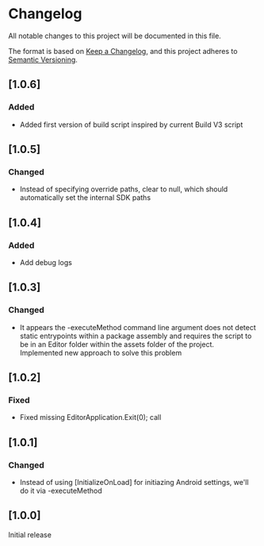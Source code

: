 # Changelog

All notable changes to this project will be documented in this file.

The format is based on [Keep a Changelog](https://keepachangelog.com/en/1.1.0/),
and this project adheres to [Semantic Versioning](https://semver.org/spec/v2.0.0.html).

## [1.0.6]

### Added

- Added first version of build script inspired by current Build V3 script

## [1.0.5]

### Changed

- Instead of specifying override paths, clear to null, which should automatically set the internal SDK paths

## [1.0.4]

### Added

- Add debug logs

## [1.0.3]

### Changed

- It appears the -executeMethod command line argument does not detect static entrypoints within a package assembly and requires the script to be in an Editor folder within the assets folder of the project. Implemented new approach to solve this problem

## [1.0.2]

### Fixed

- Fixed missing EditorApplication.Exit(0); call

## [1.0.1]

### Changed

- Instead of using [InitializeOnLoad] for initiazing Android settings, we'll do it via -executeMethod

## [1.0.0]

Initial release